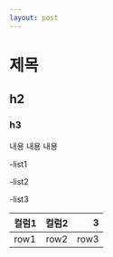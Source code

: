 ```yaml
---
layout: post
---
```


# 제목
## h2
### h3

내용
내용
내용

-list1

-list2

-list3

|컬럼1|컬럼2|3|
|:---|:---:|---:|
|row1|row2|row3|
